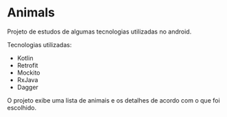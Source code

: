 # Animals
Projeto de estudos de algumas tecnologias utilizadas no android.

Tecnologias utilizadas:
 - Kotlin
 - Retrofit
 - Mockito
 - RxJava
 - Dagger

O projeto exibe uma lista de animais e os detalhes de acordo com o que foi escolhido.

